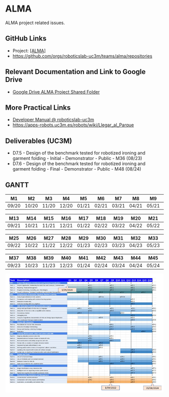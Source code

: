 # ALMA

ALMA project related issues.

## GitHub Links

- Project: [[ALMA]](https://github.com/orgs/roboticslab-uc3m/projects/16)
- <https://github.com/orgs/roboticslab-uc3m/teams/alma/repositories>

## Relevant Documentation and Link to Google Drive

- [Google Drive ALMA Project Shared Folder](https://drive.google.com/drive/folders/12gVnLVBIIaBld_8TJTCjapbNA4UfWHXt)

## More Practical Links

- [Developer Manual @ roboticslab-uc3m](https://robots.uc3m.es/developer-manual)
- <https://apps-robots.uc3m.es/robots/wiki/Llegar_al_Parque>

## Deliverables (UC3M)

- D7.5 - Design of the benchmark tested for robotized ironing and garment folding - Initial - Demonstrator - Public - M36 (08/23)
- D7.6 - Design of the benchmark tested for robotized ironing and garment folding - Final - Demonstrator - Public - M48 (08/24)

## GANTT

M1    |M2    |M3    |M4    |M5    |M6    |M7    |M8    |M9    |M10   |M11   |M12   |
------|------|------|------|------|------|------|------|------|------|------|------|
09/20 |10/20 |11/20 |12/20 |01/21 |02/21 |03/21 |04/21 |05/21 |06/21 |07/21 |08/21 |

M13   |M14   |M15   |M16   |M17   |M18   |M19   |M20   |M21   |M22   |M23   |M24   |
------|------|------|------|------|------|------|------|------|------|------|------|
09/21 |10/21 |11/21 |12/21 |01/22 |02/22 |03/22 |04/22 |05/22 |06/22 |07/22 |08/22 |

M25   |M26   |M27   |M28   |M29   |M30   |M31   |M32   |M33   |M34   |M35   |M36   |
------|------|------|------|------|------|------|------|------|------|------|------|
09/22 |10/22 |11/22 |12/22 |01/23 |02/23 |03/23 |04/23 |05/23 |06/23 |07/23 |08/23 |

M37   |M38   |M39   |M40   |M41   |M42   |M43   |M44   |M45   |M46   |M47   |M48   |
------|------|------|------|------|------|------|------|------|------|------|------|
09/23 |10/23 |11/23 |12/23 |01/24 |02/24 |03/24 |04/24 |05/24 |06/24 |07/24 |08/24 |

![fig/alma-gantt.png](fig/alma-gantt.png)
